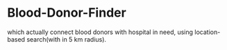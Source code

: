 # Blood-Donor-Finder
which actually connect blood donors with hospital in need, using location-based search(with in 5 km radius).
